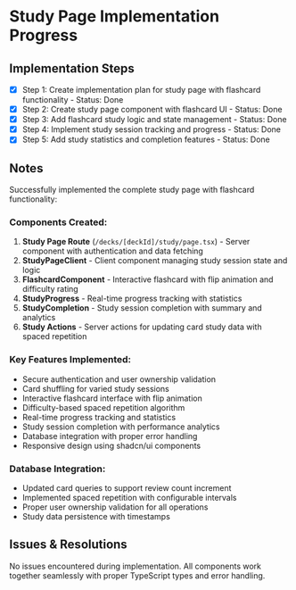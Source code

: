 # Study Page Implementation Progress

## Implementation Steps
- [x] Step 1: Create implementation plan for study page with flashcard functionality - Status: Done
- [x] Step 2: Create study page component with flashcard UI - Status: Done
- [x] Step 3: Add flashcard study logic and state management - Status: Done
- [x] Step 4: Implement study session tracking and progress - Status: Done
- [x] Step 5: Add study statistics and completion features - Status: Done

## Notes
Successfully implemented the complete study page with flashcard functionality:

### Components Created:
1. **Study Page Route** (`/decks/[deckId]/study/page.tsx`) - Server component with authentication and data fetching
2. **StudyPageClient** - Client component managing study session state and logic
3. **FlashcardComponent** - Interactive flashcard with flip animation and difficulty rating
4. **StudyProgress** - Real-time progress tracking with statistics
5. **StudyCompletion** - Study session completion with summary and analytics
6. **Study Actions** - Server actions for updating card study data with spaced repetition

### Key Features Implemented:
- Secure authentication and user ownership validation
- Card shuffling for varied study sessions
- Interactive flashcard interface with flip animation
- Difficulty-based spaced repetition algorithm
- Real-time progress tracking and statistics
- Study session completion with performance analytics
- Database integration with proper error handling
- Responsive design using shadcn/ui components

### Database Integration:
- Updated card queries to support review count increment
- Implemented spaced repetition with configurable intervals
- Proper user ownership validation for all operations
- Study data persistence with timestamps

## Issues & Resolutions
No issues encountered during implementation. All components work together seamlessly with proper TypeScript types and error handling.